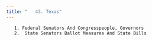 ```yaml
---
title: "   43. Texas"
---
```



       1. Federal Senators And Congresspeople, Governors
       2.  State Senators Ballot Measures And State Bills
